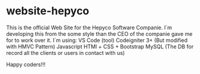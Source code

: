 # website-hepyco
This is the official Web Site for the Hepyco Software Companie. I´m developing this from the some style than the CEO of the companie gave me for to work over it.
I´m using:
VS Code (tool)
Codeigniter 3+ (But modified with HMVC Pattern)
Javascript
HTMl + CSS + Bootstrap
MySQL (The DB for record all the clients or users in contact with us)

Happy coders!!!
